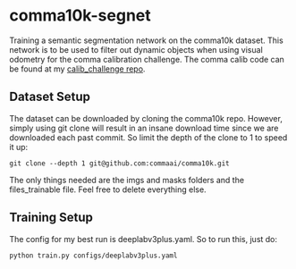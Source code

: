 # comma10k-segnet
Training a semantic segmentation network on the comma10k dataset. This network is to be used to filter out dynamic objects when using visual odometry for the comma calibration challenge. The comma calib code can be found at my [calib_challenge repo](https://github.com/MartinEthier/calib_challenge).

## Dataset Setup
The dataset can be downloaded by cloning the comma10k repo. However, simply using git clone will result in an insane download time since we are downloaded each past commit. So limit the depth of the clone to 1 to speed it up:
```
git clone --depth 1 git@github.com:commaai/comma10k.git
```
The only things needed are the imgs and masks folders and the files_trainable file. Feel free to delete everything else.

## Training Setup
The config for my best run is deeplabv3plus.yaml. So to run this, just do:
```
python train.py configs/deeplabv3plus.yaml
```
